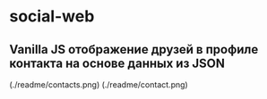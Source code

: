 # social-web

## Vanilla JS отображение друзей в профиле контакта на основе данных из JSON

(./readme/contacts.png)
(./readme/contact.png)
